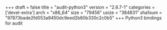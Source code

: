 +++
draft = false
title = "audit-python3"
version = "2.6.7-1"
categories = ['devel-extra']
arch = "x86_64"
size = "79456"
usize = "384831"
sha1sum = "97873bade2fd053a9450dc9eed2b80b330c2c0b5"
+++
Python3 bindings for audit